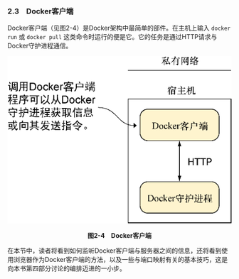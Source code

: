 ### 2.3　Docker客户端

Docker客户端（见图2-4）是Docker架构中最简单的部件。在主机上输入 `docker run` 或 `docker pull` 这类命令时运行的便是它。它的任务是通过HTTP请求与Docker守护进程通信。

![18.png](../images/18.png)
<center class="my_markdown"><b class="my_markdown">图2-4　Docker客户端</b></center>

在本节中，读者将看到如何监听Docker客户端与服务器之间的信息，还将看到使用浏览器作为Docker客户端的方法，以及一些与端口映射有关的基本技巧，这是向本书第四部分讨论的编排迈进的一小步。

